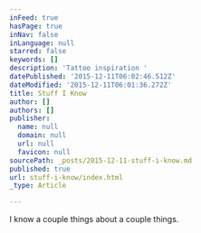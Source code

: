 ```yaml
---
inFeed: true
hasPage: true
inNav: false
inLanguage: null
starred: false
keywords: []
description: 'Tattoo inspiration '
datePublished: '2015-12-11T06:02:46.512Z'
dateModified: '2015-12-11T06:01:36.272Z'
title: Stuff I Know
author: []
authors: []
publisher:
  name: null
  domain: null
  url: null
  favicon: null
sourcePath: _posts/2015-12-11-stuff-i-know.md
published: true
url: stuff-i-know/index.html
_type: Article

---
```

I know a couple things about a couple things.